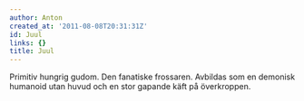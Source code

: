 ```yaml
---
author: Anton
created_at: '2011-08-08T20:31:31Z'
id: Juul
links: {}
title: Juul
---
```


Primitiv hungrig gudom. Den fanatiske frossaren. Avbildas som en demonisk humanoid utan huvud och en
stor gapande käft på överkroppen.
